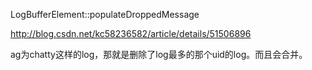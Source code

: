 LogBufferElement::populateDroppedMessage


http://blog.csdn.net/kc58236582/article/details/51506896

ag为chatty这样的log，那就是删除了log最多的那个uid的log。而且会合并。
